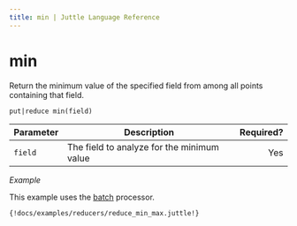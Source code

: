 ```yaml
---
title: min | Juttle Language Reference
---
```


min 
===

Return the minimum value of the specified field from among all points
containing that field.

``` 
put|reduce min(field)
```

Parameter  | Description   |  Required?
---------- | ------------- | ---------:
`field`    | The field to analyze for the minimum value  | Yes

_Example_

This example uses the
[batch](../processors/batch.md)
processor.

```
{!docs/examples/reducers/reduce_min_max.juttle!}
```

